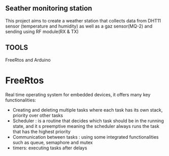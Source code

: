 ## Seather monitoring station
This project aims to create a weather station that collects data from DHT11 sensor (temperature and humidity) as well as a gaz sensor(MQ-2) and sending using RF module(RX & TX)
## TOOLS
FreeRtos and Arduino
# FreeRtos
Real time operating system for embedded devices, it offers many key functionalities:
   - Creating and deleting multiple tasks where each task has its own stack, priority over other tasks
   - Scheduler : is a routine that decides which task should be in the running state, and it s preemptive meaning the scheduler always runs the task that has the highest priority
   - Communication between tasks : using some integrated functionalities such as queue, semaphore and mutex
   - timers: executing tasks after delays
    
